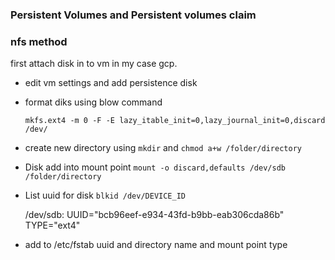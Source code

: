 ### Persistent Volumes and Persistent volumes claim



### nfs method

first attach disk in to vm in my case gcp.

* edit vm settings and add persistence disk
* format diks using blow command 

   `mkfs.ext4 -m 0 -F -E lazy_itable_init=0,lazy_journal_init=0,discard /dev/` 
 * create new directory using `mkdir`  and `chmod a+w /folder/directory`
 * Disk add into mount point 
 `mount -o discard,defaults /dev/sdb /folder/directory`
 
 * List uuid for disk `blkid /dev/DEVICE_ID`
 
      /dev/sdb: UUID="bcb96eef-e934-43fd-b9bb-eab306cda86b" TYPE="ext4"
  * add to /etc/fstab uuid and directory name and mount point type

  